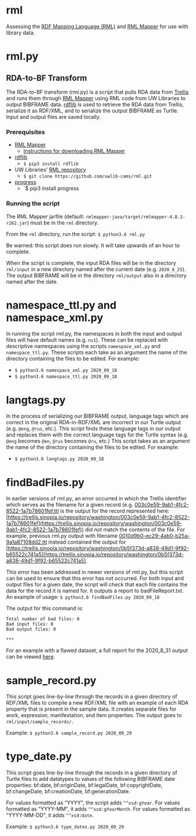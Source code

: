# rml
Assessing the [RDF Mapping Language (RML)](https://rml.io/specs/rml/) and [RML Mapper](https://github.com/RMLio/rmlmapper-java) for use with library data.

# rml.py
## RDA-to-BF Transform

The RDA-to-BF transform (rml.py) is a script that pulls RDA data from [Trellis](https://trellis.sinopia.io/repository/washington) and runs them through [RML Mapper](https://github.com/RMLio/rmlmapper-java) using RML code from UW Libraries to output BIBFRAME data. [rdflib](https://rdflib.readthedocs.io/en/stable/) is used to retrieve the RDA data from Trellis, serialize it as RDF/XML, and to serialize the output BIBFRAME as Turtle. Input and output files are saved locally.

### Prerequisites
 - [RML Mapper](https://github.com/RMLio/rmlmapper-java)
    - [Instructions for downloading RML Mapper](https://docs.google.com/document/d/1ufe8nBblVOsVX0HGARHVScPS8arS7cnT0pGPumetdU4/edit?usp=sharing)
 - [rdflib](https://rdflib.readthedocs.io/en/stable/)
    - `$ pip3 install rdflib`
 - UW Libraries' [RML repository](https://github.com/uwlib-cams/rml)
    - `$ git clone https://github.com/uwlib-cams/rml.git`
 - [progress](https://pypi.org/project/progress/)
    - `$ pip3 install progress

### Running the script
The RML Mapper jarfile (default: `rmlmapper-java/target/rmlmapper-4.8.1-r262.jar`) must be in the `rml` directory.

From the `rml` directory, run the script:
```$ python3.6 rml.py```

Be warned: this script does run slowly. It will take upwards of an hour to complete.

When the script is complete, the input RDA files will be in the directory `rml/input` in a new directory named after the current date (e.g. `2020_8_25`). The output BIBFRAME will be in the directory `rml/output` also in a directory named after the date.

# namespace_ttl.py and namespace_xml.py

In running the script rml.py, the namespaces in both the input and output files will have default names (e.g. `ns1`). These can be replaced with descriptive namespaces using the scripts `namespace_xml.py` and `namespace_ttl.py`. These scripts each take as an argument the name of the directory containing the files to be edited. For example:
 - `$ python3.6 namespace_xml.py 2020_09_18`
 - `$ python3.6 namespace_ttl.py 2020_09_18`

 # langtags.py

 In the process of serializing our BIBFRAME output, language tags which are correct in the original RDA-in-RDF/XML are incorrect in our Turtle output (e.g. `@eng`, `@rus`, etc.). This script finds these language tags in our output and replaces them with the correct language tags for the Turtle syntax (e.g. `@eng` becomes `@en`, `@rus` becomes `@ru`, etc.) This script takes as an argument the name of the directory containing the files to be edited. For example:
  - `$ python3.6 langtags.py 2020_09_18`

# findBadFiles.py

In earlier versions of rml.py, an error occurred in which the Trellis identifier which serves as the filename for a given record (e.g. [003c0e59-9ab1-4fc2-8522-1a7b78601fef.ttl](https://github.com/uwlib-cams/rml/blob/master/output/2020_9_2/work_1/003c0e59-9ab1-4fc2-8522-1a7b78601fef.ttl) is the output for the record represented here: [https://trellis.sinopia.io/repository/washington/003c0e59-9ab1-4fc2-8522-1a7b78601fef](https://trellis.sinopia.io/repository/washington/003c0e59-9ab1-4fc2-8522-1a7b78601fef)) did _not_ match the contents of the file. For example, previous rml.py output with filename [0010d9b0-ec29-4ab0-b25a-9a1a87108dd2.ttl](https://github.com/uwlib-cams/rml/blob/master/old/output/2020_8_31/instance/0010d9b0-ec29-4ab0-b25a-9a1a87108dd2.ttl) instead contained the output for [https://trellis.sinopia.io/repository/washington/0b5f373d-a838-49d1-9f92-b65522c741a5](https://trellis.sinopia.io/repository/washington/0b5f373d-a838-49d1-9f92-b65522c741a5).

This error has been addressed in newer versions of rml.py, but this script can be used to ensure that this error has not occurred. For both input and output files for a given date, the script will check that each file contains the data for the record it is named for. It outputs a report to badFileReport.txt. An example of usage:
`$ python3.6 findBadFiles.py 2020_09_18`

The output for this command is:
```
Total number of bad files: 0
Bad input files: 0
Bad output files: 0

***
```

For an example with a flawed dataset, a full report for the 2020_8_31 output can be viewed [here](https://github.com/uwlib-cams/rml/blob/master/old/badFileReport.txt).

# sample_record.py

This script goes line-by-line through the records in a given directory of RDF/XML files to compile a new RDF/XML file with an example of each RDA property that is present in the sample data. It creates separate files for work, expression, manifestation, and item properties. The output goes to `rml/input/sample_records/`.

Example:
`$ python3.6 sample_record.py 2020_09_29`

# type_date.py

This script goes line-by-line through the records in a given directory of Turtle files to add datatypes to values of the following BIBFRAME date properties: bf:date, bf:originDate, bf:legalDate, bf:copyrightDate, bf:changeDate, bf:creationDate, bf:generationDate.

For values formatted as "YYYY", the script adds `^^xsd:gYear`. For values formatted as "YYYY-MM", it adds `^^xsd:gYearMonth`. For values formatted as "YYYY-MM-DD", it adds `^^xsd:date`.

Example:
`$ python3.6 type_dates.py 2020_09_29`
